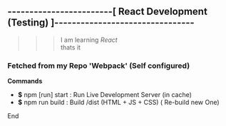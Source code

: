 ## ------------------------[ React Development (Testing) ]--------------------------------

>>> I am learning _React_  
thats it

### Fetched from my Repo 'Webpack' (Self configured)

**Commands**
* **$** npm [run] start  							: Run Live Development Server (in cache)
* **$** npm run 	build 							: Build /dist 	(HTML + JS + CSS) ( Re-build new One)



End

